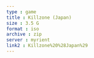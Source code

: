 ```yaml
---
type : game
title : Killzone (Japan)
size : 3.5 G
format : iso
archive : zip
server : myrient
link2 : Killzone%20%28Japan%29
---
```

